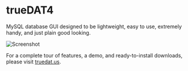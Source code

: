 trueDAT4
==========

MySQL database GUI designed to be lightweight, easy to use, extremely handy, and just plain good looking.

![Screenshot](http://www.truedat.us/images/fullScreenSmall.jpg)

For a complete tour of features, a demo, and ready-to-install downloads, please visit [truedat.us](http://www.truedat.us).